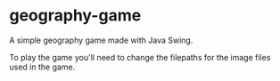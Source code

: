 # geography-game
A simple geography game made with Java Swing.

To play the game you'll need to change the filepaths for the image files used in the game.
